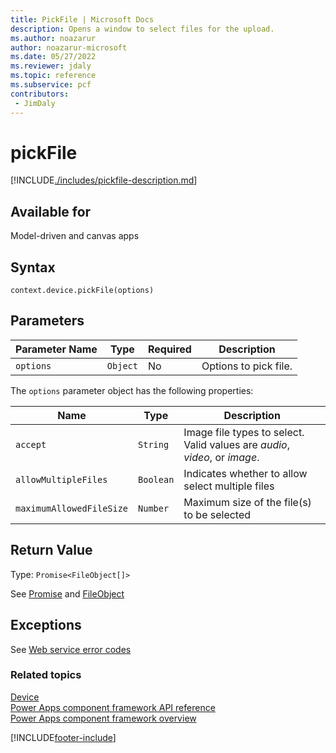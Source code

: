 ```yaml
---
title: PickFile | Microsoft Docs
description: Opens a window to select files for the upload.
ms.author: noazarur
author: noazarur-microsoft
ms.date: 05/27/2022
ms.reviewer: jdaly
ms.topic: reference
ms.subservice: pcf
contributors:
 - JimDaly
---
```


# pickFile

[!INCLUDE[./includes/pickfile-description.md](./includes/pickfile-description.md)]

## Available for

Model-driven and canvas apps

## Syntax

`context.device.pickFile(options)`

## Parameters

| Parameter Name | Type     | Required | Description           |
| -------------- | -------- | -------- | --------------------- |
| `options`      | `Object` | No       | Options to pick file. |

The `options` parameter object has the following properties:

| Name                     | Type      | Description                                                                |
| ------------------------ | --------- | -------------------------------------------------------------------------- |
| `accept`                 | `String`  | Image file types to select. Valid values are _audio_, _video_, or _image_. |
| `allowMultipleFiles`     | `Boolean` | Indicates whether to allow select multiple files                           |
| `maximumAllowedFileSize` | `Number`  | Maximum size of the file(s) to be selected                                 |

## Return Value

Type: `Promise<FileObject[]>`

See [Promise](https://developer.mozilla.org/docs/Web/JavaScript/reference/Global_Objects/Promise) and [FileObject](../fileobject.md)

## Exceptions

See [Web service error codes](../../../data-platform/reference/web-service-error-codes.md)

### Related topics

[Device](../device.md)<br/>
[Power Apps component framework API reference](../../reference/index.md)<br/>
[Power Apps component framework overview](../../overview.md)

[!INCLUDE[footer-include](../../../../includes/footer-banner.md)]
